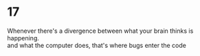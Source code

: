 # 17

Whenever there's a divergence between what your brain thinks is happening.  
and what the computer does, that's where bugs enter the code
